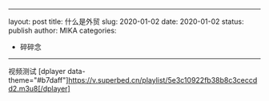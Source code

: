 
---
layout: post
title: 什么是外贸
slug: 2020-01-02
date: 2020-01-02
status: publish
author: MIKA
categories: 
  - 碎碎念
  
---
视频测试
[dplayer data-theme="#b7daff"]https://v.superbed.cn/playlist/5e3c10922fb38b8c3ceccdd2.m3u8[/dplayer]
